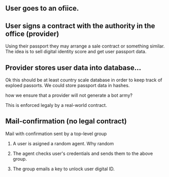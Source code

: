

## User goes to an ofiice. 
## User signs a contract with the authority in the office (provider)
Using their passport they may arrange a sale contract or something similar. The idea is to sell digital identity score and get user passport data. 

## Provider stores user data into database...
Ok this should be at least country scale database in order to keep track of exploed passorts. We could store passport data in hashes. 

how we ensure that a provider will not generate a bot army? 

This is enforced legaly by a real-world contract. 

## Mail-confirmation (no legal contract)
Mail with confirmation sent by a top-level group 

1. A user is asigned a random agent. 
Why random
2. The agent checks user's credentials and sends them to the above group. 

3. The group emails a key to unlock user digital ID. 

